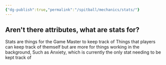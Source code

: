 ```yaml
---
{"dg-publish":true,"permalink":"/spitball/mechanics/stats/"}
---
```


## Aren't there attributes, what are stats for?
Stats are things for the Game Master to keep track of Things that players can keep track of themself but are more for things working in the background, Such as Anxiety, which is currently the only stat needing to be kept track of


